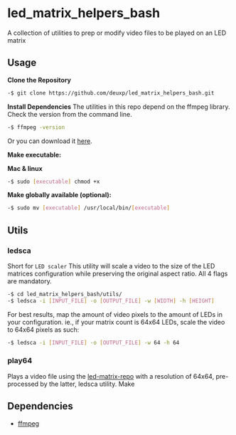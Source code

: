 # led_matrix_helpers_bash

A collection of utilities to prep or modify video files to be played on an LED matrix

## Usage

**Clone the Repository**

```bash
-$ git clone https://github.com/deuxp/led_matrix_helpers_bash.git
```

**Install Dependencies**
The utilities in this repo depend on the ffmpeg library. Check the version from the command line.

```bash
-$ ffmpeg -version
```

Or you can download it [here](https://ffmpeg.org/download.html).

**Make executable:**

**Mac & linux**

```bash
-$ sudo [executable] chmod +x
```

**Make globally available (optional):**

```bash
-$ sudo mv [executable] /usr/local/bin/[executable]
```

## Utils

### ledsca

Short for `LED scaler` This utility will scale a video to the size of the LED matrices configuration while preserving the original aspect ratio.
All 4 flags are mandatory.

```bash
-$ cd led_matrix_helpers_bash/utils/
-$ ledsca -i [INPUT_FILE] -o [OUTPUT_FILE] -w [WIDTH] -h [HEIGHT]
```

For best results, map the amount of video pixels to the amount of LEDs in your configuration.
ie., if your matrix count is 64x64 LEDs, scale the video to 64x64 pixels as such:

```bash
-$ ledsca -i [INPUT_FILE] -o [OUTPUT_FILE] -w 64 -h 64
```

### play64

Plays a video file using the [led-matrix-repo](https://github.com/hzeller/rpi-rgb-led-matrix/tree/master/utils) with a resolution of 64x64, pre-processed by the latter, ledsca utility.
Make 

## Dependencies

-   [ffmpeg](https://ffmpeg.org/download.html)
